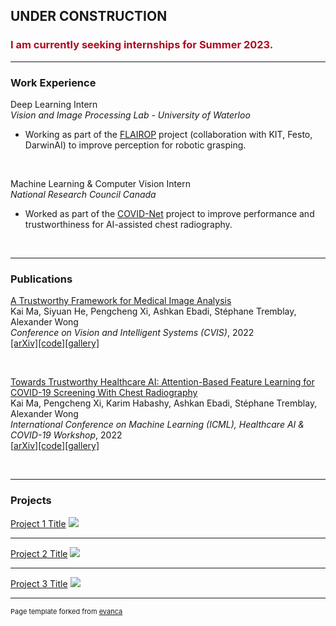 ## UNDER CONSTRUCTION
### <span style="color:#b00b1e">I am currently seeking internships for Summer 2023.</span>

---

### Work Experience

Deep Learning Intern <br>
*Vision and Image Processing Lab - University of Waterloo*
- Working as part of the [FLAIROP](ttps://flairop.com) project (collaboration with KIT, Festo, DarwinAI) to improve perception for robotic grasping.

<br>

Machine Learning & Computer Vision Intern <br>
*National Research Council Canada*
- Worked as part of the [COVID-Net](https://nrc.canada.ca/en/research-development/research-collaboration/programs/covid-net-ai-assisted-diagnosis-prognosis-covid-19-infection) project to improve performance and trustworthiness for AI-assisted chest radiography.

<br>

---

### Publications

[A Trustworthy Framework for Medical Image Analysis](http://example.com/) <br>
Kai Ma, Siyuan He, Pengcheng Xi, Ashkan Ebadi, Stéphane Tremblay, Alexander Wong <br>
*Conference on Vision and Intelligent Systems (CVIS)*, 2022 <br>
[[arXiv]](arxiv.org)[[code]](github.com)[[gallery]](example.com)

<br>

[Towards Trustworthy Healthcare AI: Attention-Based Feature Learning for COVID-19 Screening With Chest Radiography](https://arxiv.org/abs/2207.09312) <br>
Kai Ma, Pengcheng Xi, Karim Habashy, Ashkan Ebadi, Stéphane Tremblay, Alexander Wong <br>
*International Conference on Machine Learning (ICML), Healthcare AI & COVID-19 Workshop*, 2022 <br>
[[arXiv](arxiv.org)][[code]](github.com)[[gallery]](example.com)

<br>

---

### Projects

[Project 1 Title](/sample_page)
<img src="images/dummy_thumbnail.jpg?raw=true"/>

---
[Project 2 Title](/pdf/sample_presentation.pdf)
<img src="images/dummy_thumbnail.jpg?raw=true"/>

---
[Project 3 Title](http://example.com/)
<img src="images/dummy_thumbnail.jpg?raw=true"/>



---
<p style="font-size:11px">Page template forked from <a href="https://github.com/evanca/quick-portfolio">evanca</a></p>
<!-- Remove above link if you don't want to attibute -->
